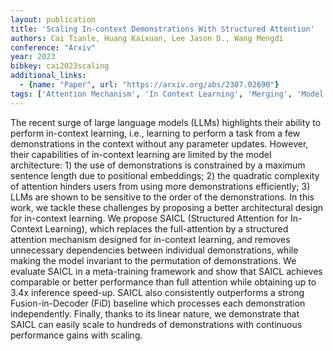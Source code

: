 ```yaml
---
layout: publication
title: 'Scaling In-context Demonstrations With Structured Attention'
authors: Cai Tianle, Huang Kaixuan, Lee Jason D., Wang Mengdi
conference: "Arxiv"
year: 2023
bibkey: cai2023scaling
additional_links:
  - {name: "Paper", url: "https://arxiv.org/abs/2307.02690"}
tags: ['Attention Mechanism', 'In Context Learning', 'Merging', 'Model Architecture', 'Prompting', 'Tools', 'Training Techniques', 'Transformer']
---
```

The recent surge of large language models (LLMs) highlights their ability to perform in-context learning, i.e., learning to perform a task from a few demonstrations in the context without any parameter updates. However, their capabilities of in-context learning are limited by the model architecture: 1) the use of demonstrations is constrained by a maximum sentence length due to positional embeddings; 2) the quadratic complexity of attention hinders users from using more demonstrations efficiently; 3) LLMs are shown to be sensitive to the order of the demonstrations. In this work, we tackle these challenges by proposing a better architectural design for in-context learning. We propose SAICL (Structured Attention for In-Context Learning), which replaces the full-attention by a structured attention mechanism designed for in-context learning, and removes unnecessary dependencies between individual demonstrations, while making the model invariant to the permutation of demonstrations. We evaluate SAICL in a meta-training framework and show that SAICL achieves comparable or better performance than full attention while obtaining up to 3.4x inference speed-up. SAICL also consistently outperforms a strong Fusion-in-Decoder (FiD) baseline which processes each demonstration independently. Finally, thanks to its linear nature, we demonstrate that SAICL can easily scale to hundreds of demonstrations with continuous performance gains with scaling.

